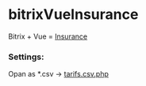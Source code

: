 # bitrixVueInsurance

Bitrix + Vue = [Insurance](https://github.com/mizuhomizuho/bitrixVueInsurance/blob/master/screenshot/main.png)

### Settings:

Opan as *.csv →
[tarifs.csv.php](https://github.com/mizuhomizuho/bitrixVueInsurance/blob/master/insurance/tarifs.csv.php)